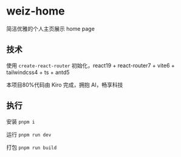 # weiz-home

简洁优雅的个人主页展示 home page

## 技术

使用 `create-react-router` 初始化，react19 + react-router7 + vite6 + tailwindcss4 + ts + antd5

本项目80%代码由 Kiro 完成，拥抱 AI，畅享科技

## 执行

安装 `pnpm i`

运行 `pnpm run dev`

打包 `pnpm run build`